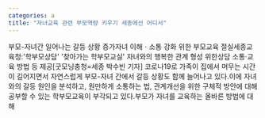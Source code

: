 ```yaml
---
categories: a
title: "자녀교육 관련 부모역량 키우기 세종에선 어디서"
---
```

부모-자녀간 일어나는 갈등 상황 증가자녀 이해ㆍ소통 강화 위한 부모교육 절실세종교육청:&#39;학부모상담&#39; &#39;찾아가는 학부모교실&#39; 자녀와의 행복한 관계 형성 위한상담 소통·교육 방법 등 제공[굿모닝충청=세종 박수빈 기자] 코로나19로 가족이 집에서 머무는 시간이 길어지면서 자연스럽게 부모-자녀 간에서 갈등 상황도 함께 늘어나고 있다.이에 자녀와의 갈등 원인을 분석하고, 원만하게 소통하는 법, 관계개선을 위한 구체적 방안에 대해 공부할 수 있는 학부모교육이 부각되고 있다.부모가 자녀를 교육하는 올바른 방법에 대해